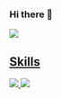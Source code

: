 ### Hi there 👋

<a href="pcar530@gmail.com" target="_blank"><img src="https://img.shields.io/badge/Accenture-A100FF?style=flat-square&logo=Accenture&logoColor=white"/>
  
## Skills 
<img src="https://img.shields.io/badge/Python-3776AB?stype=flat-square&logo=Python&logoColor=white"/>
<img src="https://img.shields.io/badge/TensorFlow-FF6F00?stype=flat-square&logo=TensorFlow&logoColor=white"/>
